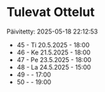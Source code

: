 # Tulevat Ottelut

Päivitetty: 2025-05-18 22:12:53

- 45 - Ti 20.5.2025 - 18:00
- 46 - Ke 21.5.2025 - 18:00
- 47 - Pe 23.5.2025 - 18:00
- 48 - La 24.5.2025 - 15:00
- 49 -  - 17:00
- 50 -  - 19:00
